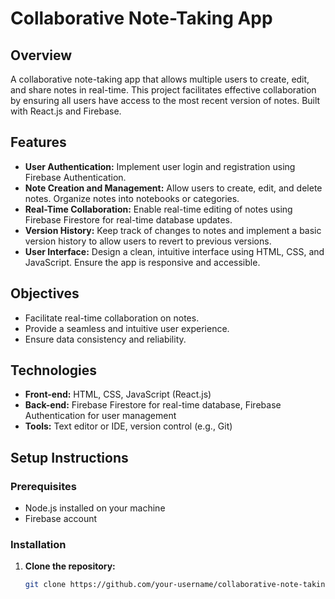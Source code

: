 # Collaborative Note-Taking App

## Overview
A collaborative note-taking app that allows multiple users to create, edit, and share notes in real-time. This project facilitates effective collaboration by ensuring all users have access to the most recent version of notes. Built with React.js and Firebase.

## Features
- **User Authentication:** Implement user login and registration using Firebase Authentication.
- **Note Creation and Management:** Allow users to create, edit, and delete notes. Organize notes into notebooks or categories.
- **Real-Time Collaboration:** Enable real-time editing of notes using Firebase Firestore for real-time database updates.
- **Version History:** Keep track of changes to notes and implement a basic version history to allow users to revert to previous versions.
- **User Interface:** Design a clean, intuitive interface using HTML, CSS, and JavaScript. Ensure the app is responsive and accessible.

## Objectives
- Facilitate real-time collaboration on notes.
- Provide a seamless and intuitive user experience.
- Ensure data consistency and reliability.

## Technologies
- **Front-end:** HTML, CSS, JavaScript (React.js)
- **Back-end:** Firebase Firestore for real-time database, Firebase Authentication for user management
- **Tools:** Text editor or IDE, version control (e.g., Git)

## Setup Instructions

### Prerequisites
- Node.js installed on your machine
- Firebase account

### Installation
1. **Clone the repository:**
   ```bash
   git clone https://github.com/your-username/collaborative-note-taking-app.git
